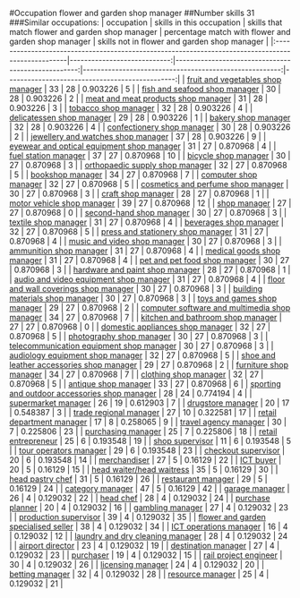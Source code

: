 #Occupation flower and garden shop manager
##Number skills 31
###Similar occupations:
| occupation                                                                                        |   skills in this occupation |   skills that match flower and garden shop manager |   percentage match with flower and garden shop manager |   skills not in flower and garden shop manager |
|:--------------------------------------------------------------------------------------------------|----------------------------:|---------------------------------------------------:|-------------------------------------------------------:|-----------------------------------------------:|
| [fruit and vegetables shop manager](fruit_and_vegetables_shop_manager.md)                         |                          33 |                                                 28 |                                               0.903226 |                                              5 |
| [fish and seafood shop manager](fish_and_seafood_shop_manager.md)                                 |                          30 |                                                 28 |                                               0.903226 |                                              2 |
| [meat and meat products shop manager](meat_and_meat_products_shop_manager.md)                     |                          31 |                                                 28 |                                               0.903226 |                                              3 |
| [tobacco shop manager](tobacco_shop_manager.md)                                                   |                          32 |                                                 28 |                                               0.903226 |                                              4 |
| [delicatessen shop manager](delicatessen_shop_manager.md)                                         |                          29 |                                                 28 |                                               0.903226 |                                              1 |
| [bakery shop manager](bakery_shop_manager.md)                                                     |                          32 |                                                 28 |                                               0.903226 |                                              4 |
| [confectionery shop manager](confectionery_shop_manager.md)                                       |                          30 |                                                 28 |                                               0.903226 |                                              2 |
| [jewellery and watches shop manager](jewellery_and_watches_shop_manager.md)                       |                          37 |                                                 28 |                                               0.903226 |                                              9 |
| [eyewear and optical equipment shop manager](eyewear_and_optical_equipment_shop_manager.md)       |                          31 |                                                 27 |                                               0.870968 |                                              4 |
| [fuel station manager](fuel_station_manager.md)                                                   |                          37 |                                                 27 |                                               0.870968 |                                             10 |
| [bicycle shop manager](bicycle_shop_manager.md)                                                   |                          30 |                                                 27 |                                               0.870968 |                                              3 |
| [orthopaedic supply shop manager](orthopaedic_supply_shop_manager.md)                             |                          32 |                                                 27 |                                               0.870968 |                                              5 |
| [bookshop manager](bookshop_manager.md)                                                           |                          34 |                                                 27 |                                               0.870968 |                                              7 |
| [computer shop manager](computer_shop_manager.md)                                                 |                          32 |                                                 27 |                                               0.870968 |                                              5 |
| [cosmetics and perfume shop manager](cosmetics_and_perfume_shop_manager.md)                       |                          30 |                                                 27 |                                               0.870968 |                                              3 |
| [craft shop manager](craft_shop_manager.md)                                                       |                          28 |                                                 27 |                                               0.870968 |                                              1 |
| [motor vehicle shop manager](motor_vehicle_shop_manager.md)                                       |                          39 |                                                 27 |                                               0.870968 |                                             12 |
| [shop manager](shop_manager.md)                                                                   |                          27 |                                                 27 |                                               0.870968 |                                              0 |
| [second-hand shop manager](second-hand_shop_manager.md)                                           |                          30 |                                                 27 |                                               0.870968 |                                              3 |
| [textile shop manager](textile_shop_manager.md)                                                   |                          31 |                                                 27 |                                               0.870968 |                                              4 |
| [beverages shop manager](beverages_shop_manager.md)                                               |                          32 |                                                 27 |                                               0.870968 |                                              5 |
| [press and stationery shop manager](press_and_stationery_shop_manager.md)                         |                          31 |                                                 27 |                                               0.870968 |                                              4 |
| [music and video shop manager](music_and_video_shop_manager.md)                                   |                          30 |                                                 27 |                                               0.870968 |                                              3 |
| [ammunition shop manager](ammunition_shop_manager.md)                                             |                          31 |                                                 27 |                                               0.870968 |                                              4 |
| [medical goods shop manager](medical_goods_shop_manager.md)                                       |                          31 |                                                 27 |                                               0.870968 |                                              4 |
| [pet and pet food shop manager](pet_and_pet_food_shop_manager.md)                                 |                          30 |                                                 27 |                                               0.870968 |                                              3 |
| [hardware and paint shop manager](hardware_and_paint_shop_manager.md)                             |                          28 |                                                 27 |                                               0.870968 |                                              1 |
| [audio and video equipment shop manager](audio_and_video_equipment_shop_manager.md)               |                          31 |                                                 27 |                                               0.870968 |                                              4 |
| [floor and wall coverings shop manager](floor_and_wall_coverings_shop_manager.md)                 |                          30 |                                                 27 |                                               0.870968 |                                              3 |
| [building materials shop manager](building_materials_shop_manager.md)                             |                          30 |                                                 27 |                                               0.870968 |                                              3 |
| [toys and games shop manager](toys_and_games_shop_manager.md)                                     |                          29 |                                                 27 |                                               0.870968 |                                              2 |
| [computer software and multimedia shop manager](computer_software_and_multimedia_shop_manager.md) |                          34 |                                                 27 |                                               0.870968 |                                              7 |
| [kitchen and bathroom shop manager](kitchen_and_bathroom_shop_manager.md)                         |                          27 |                                                 27 |                                               0.870968 |                                              0 |
| [domestic appliances shop manager](domestic_appliances_shop_manager.md)                           |                          32 |                                                 27 |                                               0.870968 |                                              5 |
| [photography shop manager](photography_shop_manager.md)                                           |                          30 |                                                 27 |                                               0.870968 |                                              3 |
| [telecommunication equipment shop manager](telecommunication_equipment_shop_manager.md)           |                          30 |                                                 27 |                                               0.870968 |                                              3 |
| [audiology equipment shop manager](audiology_equipment_shop_manager.md)                           |                          32 |                                                 27 |                                               0.870968 |                                              5 |
| [shoe and leather accessories shop manager](shoe_and_leather_accessories_shop_manager.md)         |                          29 |                                                 27 |                                               0.870968 |                                              2 |
| [furniture shop manager](furniture_shop_manager.md)                                               |                          34 |                                                 27 |                                               0.870968 |                                              7 |
| [clothing shop manager](clothing_shop_manager.md)                                                 |                          32 |                                                 27 |                                               0.870968 |                                              5 |
| [antique shop manager](antique_shop_manager.md)                                                   |                          33 |                                                 27 |                                               0.870968 |                                              6 |
| [sporting and outdoor accessories shop manager](sporting_and_outdoor_accessories_shop_manager.md) |                          28 |                                                 24 |                                               0.774194 |                                              4 |
| [supermarket manager](supermarket_manager.md)                                                     |                          26 |                                                 19 |                                               0.612903 |                                              7 |
| [drugstore manager](drugstore_manager.md)                                                         |                          20 |                                                 17 |                                               0.548387 |                                              3 |
| [trade regional manager](trade_regional_manager.md)                                               |                          27 |                                                 10 |                                               0.322581 |                                             17 |
| [retail department manager](retail_department_manager.md)                                         |                          17 |                                                  8 |                                               0.258065 |                                              9 |
| [travel agency manager](travel_agency_manager.md)                                                 |                          30 |                                                  7 |                                               0.225806 |                                             23 |
| [purchasing manager](purchasing_manager.md)                                                       |                          25 |                                                  7 |                                               0.225806 |                                             18 |
| [retail entrepreneur](retail_entrepreneur.md)                                                     |                          25 |                                                  6 |                                               0.193548 |                                             19 |
| [shop supervisor](shop_supervisor.md)                                                             |                          11 |                                                  6 |                                               0.193548 |                                              5 |
| [tour operators manager](tour_operators_manager.md)                                               |                          29 |                                                  6 |                                               0.193548 |                                             23 |
| [checkout supervisor](checkout_supervisor.md)                                                     |                          20 |                                                  6 |                                               0.193548 |                                             14 |
| [merchandiser](merchandiser.md)                                                                   |                          27 |                                                  5 |                                               0.16129  |                                             22 |
| [ICT buyer](ICT_buyer.md)                                                                         |                          20 |                                                  5 |                                               0.16129  |                                             15 |
| [head waiter/head waitress](head_waiter-head_waitress.md)                                         |                          35 |                                                  5 |                                               0.16129  |                                             30 |
| [head pastry chef](head_pastry_chef.md)                                                           |                          31 |                                                  5 |                                               0.16129  |                                             26 |
| [restaurant manager](restaurant_manager.md)                                                       |                          29 |                                                  5 |                                               0.16129  |                                             24 |
| [category manager](category_manager.md)                                                           |                          47 |                                                  5 |                                               0.16129  |                                             42 |
| [garage manager](garage_manager.md)                                                               |                          26 |                                                  4 |                                               0.129032 |                                             22 |
| [head chef](head_chef.md)                                                                         |                          28 |                                                  4 |                                               0.129032 |                                             24 |
| [purchase planner](purchase_planner.md)                                                           |                          20 |                                                  4 |                                               0.129032 |                                             16 |
| [gambling manager](gambling_manager.md)                                                           |                          27 |                                                  4 |                                               0.129032 |                                             23 |
| [production supervisor](production_supervisor.md)                                                 |                          39 |                                                  4 |                                               0.129032 |                                             35 |
| [flower and garden specialised seller](flower_and_garden_specialised_seller.md)                   |                          38 |                                                  4 |                                               0.129032 |                                             34 |
| [ICT operations manager](ICT_operations_manager.md)                                               |                          16 |                                                  4 |                                               0.129032 |                                             12 |
| [laundry and dry cleaning manager](laundry_and_dry_cleaning_manager.md)                           |                          28 |                                                  4 |                                               0.129032 |                                             24 |
| [airport director](airport_director.md)                                                           |                          23 |                                                  4 |                                               0.129032 |                                             19 |
| [destination manager](destination_manager.md)                                                     |                          27 |                                                  4 |                                               0.129032 |                                             23 |
| [purchaser](purchaser.md)                                                                         |                          19 |                                                  4 |                                               0.129032 |                                             15 |
| [rail project engineer](rail_project_engineer.md)                                                 |                          30 |                                                  4 |                                               0.129032 |                                             26 |
| [licensing manager](licensing_manager.md)                                                         |                          24 |                                                  4 |                                               0.129032 |                                             20 |
| [betting manager](betting_manager.md)                                                             |                          32 |                                                  4 |                                               0.129032 |                                             28 |
| [resource manager](resource_manager.md)                                                           |                          25 |                                                  4 |                                               0.129032 |                                             21 |
